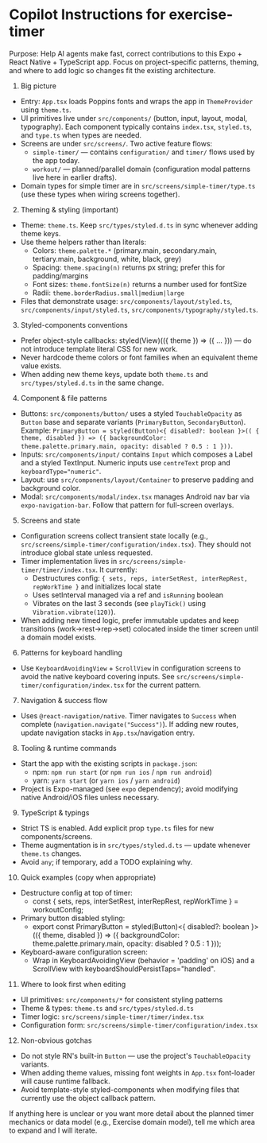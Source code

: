 # Copilot Instructions for exercise-timer

Purpose: Help AI agents make fast, correct contributions to this Expo + React Native + TypeScript app. Focus on project-specific patterns, theming, and where to add logic so changes fit the existing architecture.

1. Big picture

- Entry: `App.tsx` loads Poppins fonts and wraps the app in `ThemeProvider` using `theme.ts`.
- UI primitives live under `src/components/` (button, input, layout, modal, typography). Each component typically contains `index.tsx`, `styled.ts`, and `type.ts` when types are needed.
- Screens are under `src/screens/`. Two active feature flows:
  - `simple-timer/` — contains `configuration/` and `timer/` flows used by the app today.
  - `workout/` — planned/parallel domain (configuration modal patterns live here in earlier drafts).
- Domain types for simple timer are in `src/screens/simple-timer/type.ts` (use these types when wiring screens together).

2. Theming & styling (important)

- Theme: `theme.ts`. Keep `src/types/styled.d.ts` in sync whenever adding theme keys.
- Use theme helpers rather than literals:
  - Colors: `theme.palette.*` (primary.main, secondary.main, tertiary.main, background, white, black, grey)
  - Spacing: `theme.spacing(n)` returns px string; prefer this for padding/margins
  - Font sizes: `theme.fontSize(n)` returns a number used for fontSize
  - Radii: `theme.borderRadius.small|medium|large`
- Files that demonstrate usage: `src/components/layout/styled.ts`, `src/components/input/styled.ts`, `src/components/typography/styled.ts`.

3. Styled-components conventions

- Prefer object-style callbacks: styled(View)(({ theme }) => ({ ... })) — do not introduce template literal CSS for new work.
- Never hardcode theme colors or font families when an equivalent theme value exists.
- When adding new theme keys, update both `theme.ts` and `src/types/styled.d.ts` in the same change.

4. Component & file patterns

- Buttons: `src/components/button/` uses a styled `TouchableOpacity` as `Button` base and separate variants (`PrimaryButton`, `SecondaryButton`). Example: `PrimaryButton = styled(Button)<{ disabled?: boolean }>(( { theme, disabled }) => ({ backgroundColor: theme.palette.primary.main, opacity: disabled ? 0.5 : 1 }))`.
- Inputs: `src/components/input/` contains `Input` which composes a Label and a styled TextInput. Numeric inputs use `centreText` prop and `keyboardType="numeric"`.
- Layout: use `src/components/layout/Container` to preserve padding and background color.
- Modal: `src/components/modal/index.tsx` manages Android nav bar via `expo-navigation-bar`. Follow that pattern for full-screen overlays.

5. Screens and state

- Configuration screens collect transient state locally (e.g., `src/screens/simple-timer/configuration/index.tsx`). They should not introduce global state unless requested.
- Timer implementation lives in `src/screens/simple-timer/timer/index.tsx`. It currently:
  - Destructures config: `{ sets, reps, interSetRest, interRepRest, repWorkTime }` and initializes local state
  - Uses setInterval managed via a ref and `isRunning` boolean
  - Vibrates on the last 3 seconds (see `playTick()` using `Vibration.vibrate(120)`).
- When adding new timed logic, prefer immutable updates and keep transitions (work→rest→rep→set) colocated inside the timer screen until a domain model exists.

6. Patterns for keyboard handling

- Use `KeyboardAvoidingView` + `ScrollView` in configuration screens to avoid the native keyboard covering inputs. See `src/screens/simple-timer/configuration/index.tsx` for the current pattern.

7. Navigation & success flow

- Uses `@react-navigation/native`. Timer navigates to `Success` when complete (`navigation.navigate("Success")`). If adding new routes, update navigation stacks in `App.tsx`/navigation entry.

8. Tooling & runtime commands

- Start the app with the existing scripts in `package.json`:
  - npm: `npm run start` (or `npm run ios` / `npm run android`)
  - yarn: `yarn start` (or `yarn ios` / `yarn android`)
- Project is Expo-managed (see `expo` dependency); avoid modifying native Android/iOS files unless necessary.

9. TypeScript & typings

- Strict TS is enabled. Add explicit prop `type.ts` files for new components/screens.
- Theme augmentation is in `src/types/styled.d.ts` — update whenever `theme.ts` changes.
- Avoid `any`; if temporary, add a TODO explaining why.

10. Quick examples (copy when appropriate)

- Destructure config at top of timer:
  - const { sets, reps, interSetRest, interRepRest, repWorkTime } = workoutConfig;
- Primary button disabled styling:
  - export const PrimaryButton = styled(Button)<{ disabled?: boolean }>(({ theme, disabled }) => ({ backgroundColor: theme.palette.primary.main, opacity: disabled ? 0.5 : 1 }));
- Keyboard-aware configuration screen:
  - Wrap in KeyboardAvoidingView (behavior = 'padding' on iOS) and a ScrollView with keyboardShouldPersistTaps="handled".

11. Where to look first when editing

- UI primitives: `src/components/*` for consistent styling patterns
- Theme & types: `theme.ts` and `src/types/styled.d.ts`
- Timer logic: `src/screens/simple-timer/timer/index.tsx`
- Configuration form: `src/screens/simple-timer/configuration/index.tsx`

12. Non-obvious gotchas

- Do not style RN's built-in `Button` — use the project's `TouchableOpacity` variants.
- When adding theme values, missing font weights in `App.tsx` font-loader will cause runtime fallback.
- Avoid template-style styled-components when modifying files that currently use the object callback pattern.

If anything here is unclear or you want more detail about the planned timer mechanics or data model (e.g., Exercise domain model), tell me which area to expand and I will iterate.
